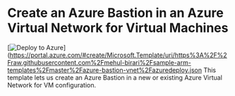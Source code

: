 # Create an Azure Bastion in an Azure Virtual Network for Virtual Machines


[![Deploy to Azure](https://aka.ms/deploytoazurebutton)](https://portal.azure.com/#create/Microsoft.Template/uri/https%3A%2F%2Fraw.githubusercontent.com%2Fmehul-birari%2Fsample-arm-templates%2Fmaster%2Fazure-bastion-vnet%2Fazuredeploy.json
This template lets us create an Azure Bastion in a new or existing Azure Virtual Network for VM configuration. 

 